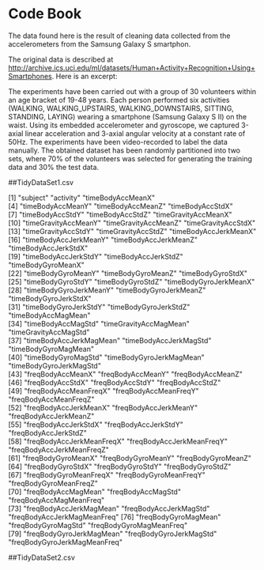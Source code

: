 Code Book
================

The data found here is the result of cleaning  data collected from the accelerometers from the Samsung Galaxy S smartphon.

The original data is described at http://archive.ics.uci.edu/ml/datasets/Human+Activity+Recognition+Using+Smartphones. Here is an excerpt:

The experiments have been carried out with a group of 30 volunteers within an age 
bracket of 19-48 years. Each person performed six activities 
(WALKING, WALKING_UPSTAIRS, WALKING_DOWNSTAIRS, SITTING, STANDING, LAYING) 
wearing a smartphone (Samsung Galaxy S II) on the waist. Using its embedded 
accelerometer and gyroscope, we captured 3-axial linear acceleration and 3-axial 
angular velocity at a constant rate of 50Hz. The experiments have been video-recorded to label the data manually.
The obtained dataset has been randomly partitioned into two sets, where 70% of the volunteers was selected
for generating the training data and 30% the test data. 

##TidyDataSet1.csv

 [1] "subject"                     "activity"                    "timeBodyAccMeanX"           
 [4] "timeBodyAccMeanY"            "timeBodyAccMeanZ"            "timeBodyAccStdX"            
 [7] "timeBodyAccStdY"             "timeBodyAccStdZ"             "timeGravityAccMeanX"        
[10] "timeGravityAccMeanY"         "timeGravityAccMeanZ"         "timeGravityAccStdX"         
[13] "timeGravityAccStdY"          "timeGravityAccStdZ"          "timeBodyAccJerkMeanX"       
[16] "timeBodyAccJerkMeanY"        "timeBodyAccJerkMeanZ"        "timeBodyAccJerkStdX"        
[19] "timeBodyAccJerkStdY"         "timeBodyAccJerkStdZ"         "timeBodyGyroMeanX"          
[22] "timeBodyGyroMeanY"           "timeBodyGyroMeanZ"           "timeBodyGyroStdX"           
[25] "timeBodyGyroStdY"            "timeBodyGyroStdZ"            "timeBodyGyroJerkMeanX"      
[28] "timeBodyGyroJerkMeanY"       "timeBodyGyroJerkMeanZ"       "timeBodyGyroJerkStdX"       
[31] "timeBodyGyroJerkStdY"        "timeBodyGyroJerkStdZ"        "timeBodyAccMagMean"         
[34] "timeBodyAccMagStd"           "timeGravityAccMagMean"       "timeGravityAccMagStd"       
[37] "timeBodyAccJerkMagMean"      "timeBodyAccJerkMagStd"       "timeBodyGyroMagMean"        
[40] "timeBodyGyroMagStd"          "timeBodyGyroJerkMagMean"     "timeBodyGyroJerkMagStd"     
[43] "freqBodyAccMeanX"            "freqBodyAccMeanY"            "freqBodyAccMeanZ"           
[46] "freqBodyAccStdX"             "freqBodyAccStdY"             "freqBodyAccStdZ"            
[49] "freqBodyAccMeanFreqX"        "freqBodyAccMeanFreqY"        "freqBodyAccMeanFreqZ"       
[52] "freqBodyAccJerkMeanX"        "freqBodyAccJerkMeanY"        "freqBodyAccJerkMeanZ"       
[55] "freqBodyAccJerkStdX"         "freqBodyAccJerkStdY"         "freqBodyAccJerkStdZ"        
[58] "freqBodyAccJerkMeanFreqX"    "freqBodyAccJerkMeanFreqY"    "freqBodyAccJerkMeanFreqZ"   
[61] "freqBodyGyroMeanX"           "freqBodyGyroMeanY"           "freqBodyGyroMeanZ"          
[64] "freqBodyGyroStdX"            "freqBodyGyroStdY"            "freqBodyGyroStdZ"           
[67] "freqBodyGyroMeanFreqX"       "freqBodyGyroMeanFreqY"       "freqBodyGyroMeanFreqZ"      
[70] "freqBodyAccMagMean"          "freqBodyAccMagStd"           "freqBodyAccMagMeanFreq"     
[73] "freqBodyAccJerkMagMean"      "freqBodyAccJerkMagStd"       "freqBodyAccJerkMagMeanFreq" 
[76] "freqBodyGyroMagMean"         "freqBodyGyroMagStd"          "freqBodyGyroMagMeanFreq"    
[79] "freqBodyGyroJerkMagMean"     "freqBodyGyroJerkMagStd"      "freqBodyGyroJerkMagMeanFreq"

##TidyDataSet2.csv

